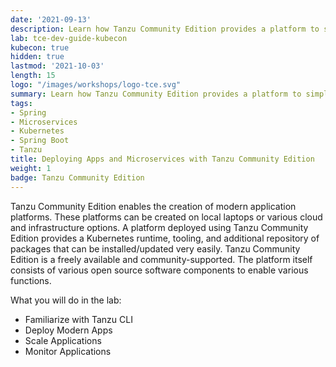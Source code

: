 ```yaml
---
date: '2021-09-13'
description: Learn how Tanzu Community Edition provides a platform to simplify deploying Modern Apps.
lab: tce-dev-guide-kubecon
kubecon: true
hidden: true
lastmod: '2021-10-03'
length: 15
logo: "/images/workshops/logo-tce.svg"
summary: Learn how Tanzu Community Edition provides a platform to simplify deploying Modern Apps.
tags:
- Spring
- Microservices
- Kubernetes
- Spring Boot
- Tanzu
title: Deploying Apps and Microservices with Tanzu Community Edition
weight: 1
badge: Tanzu Community Edition
---
```


Tanzu Community Edition enables the creation of modern application platforms. These platforms can be created on local laptops or various cloud and infrastructure options. A platform deployed using Tanzu Community Edition provides a Kubernetes runtime, tooling, and additional repository of packages that can be installed/updated very easily. Tanzu Community Edition is a freely available and community-supported. The platform itself consists of various open source software components to enable various functions. 

What you will do in the lab:
- Familiarize with Tanzu CLI
- Deploy Modern Apps
- Scale Applications
- Monitor Applications